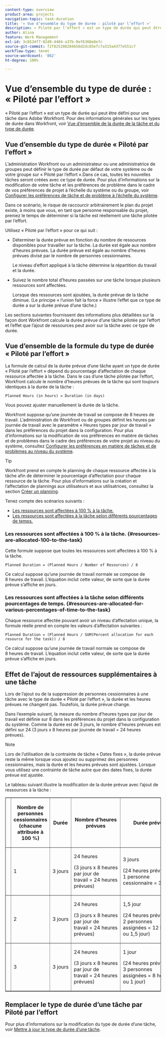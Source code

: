 ```yaml
---
content-type: overview
product-area: projects
navigation-topic: task-duration
title: '« Vue d’ensemble du type de durée : piloté par l’effort »'
description: « Piloté par l’effort » est un type de durée qui peut être défini pour une tâche dans Adobe Workfront. Pour des informations générales sur les types de durée dans Workfront, voir Vue d’ensemble de la durée de la tâche et du type de durée.
author: Alina
feature: Work Management
exl-id: 3c8534f7-02d0-4404-a37b-0ef6360e8efc
source-git-commit: f2f825280204b56d2dc85efc7a315a4377e551c7
workflow-type: tm+mt
source-wordcount: '862'
ht-degree: 100%

---
```


# Vue d’ensemble du type de durée : « Piloté par l’effort »

« Piloté par l’effort » est un type de durée qui peut être défini pour une tâche dans Adobe Workfront. Pour des informations générales sur les types de durée dans Workfront, voir [Vue d’ensemble de la durée de la tâche et du type de durée](../../../manage-work/tasks/taskdurtn/task-duration-and-duration-type.md).

## Vue d’ensemble du type de durée « Piloté par l’effort »

L’administration Workfront ou un administrateur ou une administratrice de groupes peut définir le type de durée par défaut de votre système ou de votre groupe sur « Piloté par l’effort ».Dans ce cas, toutes les nouvelles tâches seront créées avec ce type de durée. Pour plus d’informations sur la modification de votre tâche et les préférences de problème dans le cadre de vos préférences de projet à l’échelle du système ou du groupe, voir [Configurer les préférences de tâche et de problème à l’échelle du système](../../../administration-and-setup/set-up-workfront/configure-system-defaults/set-task-issue-preferences.md).

Dans ce scénario, le risque de raccourcir arbitrairement le plan du projet existe, à moins que vous, en tant que personne responsable du projet, preniez le temps de déterminer si la tâche est réellement une tâche pilotée par l’effort.

Utilisez « Piloté par l’effort » pour ce qui suit :

* Déterminer la durée prévue en fonction du nombre de ressources disponibles pour travailler sur la tâche. La durée est égale aux nombre d’heures prévues. La durée prévue est égale au nombre d’heures prévues divisé par le nombre de personnes cessionnaires.

  Le niveau d’effort appliqué à la tâche détermine la répartition du travail et la durée.

* Suivez le nombre total d’heures passées sur une tâche lorsque plusieurs ressources sont affectées.

  Lorsque des ressources sont ajoutées, la durée prévue de la tâche diminue. (Le principe « l’union fait la force » illustre l’effet que ce type de durée a sur la durée prévue d’une tâche.)

Les sections suivantes fournissent des informations plus détaillées sur la façon dont Workfront calcule la durée prévue d’une tâche pilotée par l’effort et l’effet que l’ajout de ressources peut avoir sur la tâche avec ce type de durée.

## Vue d’ensemble de la formule du type de durée « Piloté par l’effort »

La formule de calcul de la durée prévue d’une tâche ayant un type de durée « Piloté par l’effort » dépend du pourcentage d’affectation de chaque ressource affectée à la tâche. Dans le cas d’une tâche pilotée par l’effort, Workfront calcule le nombre d’heures prévues de la tâche qui sont toujours identiques à la durée de la tâche :

```
Planned Hours (in hours) = Duration (in days)
```

Vous pouvez ajuster manuellement la durée de la tâche.

Workfront suppose qu’une journée de travail se compose de 8 heures de travail. L’administration de Workfront ou de groupes définit les heures par journée de travail avec le paramètre « Heures types par jour de travail » dans les préférences du projet dans la configuration. Pour plus d’informations sur la modification de vos préférences en matière de tâches et de problèmes dans le cadre des préférences de votre projet au niveau du système, consultez [Configurer les préférences en matière de tâches et de problèmes au niveau du système](../../../administration-and-setup/set-up-workfront/configure-system-defaults/set-task-issue-preferences.md).

>[!TIP]
>
>Workfront prend en compte le planning de chaque ressource affectée à la tâche afin de déterminer le pourcentage d’affectation pour chaque ressource de la tâche. Pour plus d’informations sur la création et l’affectation de plannings aux utilisateurs et aux utilisatrices, consultez la section [Créer un planning](../../../administration-and-setup/set-up-workfront/configure-timesheets-schedules/create-schedules.md).

Tenez compte des scénarios suivants :

* [Les ressources sont affectées à 100 % à la tâche.](#resources-are-allocated-100-to-the-task)
* [Les ressources sont affectées à la tâche selon différents pourcentages de temps.](#resources-are-allocated-for-various-percentages-of-time-to-the-task)

### Les ressources sont affectées à 100 % à la tâche. {#resources-are-allocated-100-to-the-task}

Cette formule suppose que toutes les ressources sont affectées à 100 % à la tâche.

```
Planned Duration = (Planned Hours / Number of Resources) / 8
```

Ce calcul suppose qu’une journée de travail normale se compose de 8 heures de travail. L’équation inclut cette valeur, de sorte que la durée prévue s’affiche en jours.

### Les ressources sont affectées à la tâche selon différents pourcentages de temps. {#resources-are-allocated-for-various-percentages-of-time-to-the-task}

Chaque ressource affectée pouvant avoir un niveau d’affectation unique, la formule réelle prend en compte les valeurs d’affectation suivantes :

```
Planned Duration = (Planned Hours / SUM(Percent allocation for each resource for the task)) / 8
```

Ce calcul suppose qu’une journée de travail normale se compose de 8 heures de travail. L’équation inclut cette valeur, de sorte que la durée prévue s’affiche en jours.

## Effet de l’ajout de ressources supplémentaires à une tâche

Lors de l’ajout ou de la suppression de personnes cessionnaires à une tâche avec le type de durée « Piloté par l’effort », la durée et les heures prévues ne changent pas. Toutefois, la durée prévue change.

Dans l’exemple suivant, la mesure du nombre d’heures types par jour de travail est définie sur 8 dans les préférences du projet dans la configuration du système. Comme la durée est de 3 jours, le nombre d’heures prévues est défini sur 24 (3 jours x 8 heures par journée de travail = 24 heures prévues).

>[!NOTE]
>
>Lors de l’utilisation de la contrainte de tâche « Dates fixes », la durée prévue reste la même lorsque vous ajoutez ou supprimez des personnes cessionnaires, mais la durée et les heures prévues sont ajustées. Lorsque vous utilisez une contrainte de tâche autre que des dates fixes, la durée prévue est ajustée.

Le tableau suivant illustre la modification de la durée prévue avec l’ajout de ressources à la tâche :

<table border="1" cellspacing="15" cellpadding="1"> 
 <col> 
 <col> 
 <col> 
 <col> 
 <col> 
 <thead> 
  <tr> 
   <th> </th> 
   <th> <p><strong>Nombre de personnes cessionnaires (chacune attribuée à 100 %)</strong> </p> </th> 
   <th> <p><strong>Durée</strong> </p> </th> 
   <th> <p><strong>Nombre d’heures prévues</strong> </p> </th> 
   <th><strong>Durée prévue</strong> </th> 
  </tr> 
 </thead> 
 <tbody> 
  <tr> 
   <td> </td> 
   <td> <p>1</p> </td> 
   <td> <p>3 jours</p> </td> 
   <td> <p>24 heures</p> <p>(3 jours x 8 heures par jour de travail = 24 heures prévues)</p> </td> 
   <td> <p>3 jours</p> <p>(24 heures prévues / 1 personne cessionnaire = 3 jours)</p> </td> 
  </tr> 
  <tr> 
   <td> </td> 
   <td> <p>2</p> </td> 
   <td> <p>3 jours</p> </td> 
   <td> <p>24 heures</p> <p>(3 jours x 8 heures par jour de travail = 24 heures prévues)</p> </td> 
   <td> <p>1,5 jour</p> <p>(24 heures prévues / 2 personnes assignées = 12 heures ou 1,5 jour)</p> </td> 
  </tr> 
  <tr> 
   <td> </td> 
   <td> <p>3</p> </td> 
   <td> <p>3 jours</p> </td> 
   <td> <p>24 heures</p> <p>(3 jours x 8 heures par jour de travail = 24 heures prévues)</p> </td> 
   <td> <p>1 jour</p> <p>(24 heures prévues / 3 personnes assignées = 8 heures ou 1 jour)</p> </td> 
  </tr> 
 </tbody> 
</table>

## Remplacer le type de durée d’une tâche par Piloté par l’effort

Pour plus d’informations sur la modification du type de durée d’une tâche, voir [Mettre à jour le type de durée d’une tâche](../../../manage-work/tasks/taskdurtn/update-duration-type-of-task.md).

<!--
<p data-mc-conditions="QuicksilverOrClassic.Draft mode">(NOTE: replaced with new article linked above)</p>
-->

<!--
<ol data-mc-conditions="QuicksilverOrClassic.Draft mode">
<li value="1">Go to a task for which you want to change the Duration Type.</li>
<li value="2"> <p data-mc-conditions="QuicksilverOrClassic.Quicksilver">Click <strong>Task Details</strong> in the left panel, then in the Overview area click <strong>Duration Type</strong>. </p> </li>
<li value="3"> <p>Select <strong>Effort Driven</strong> from the drop-down menu.</p> </li>
<li value="4">Click <strong>Save</strong><strong>Changes</strong>.</li>
</ol>
-->

